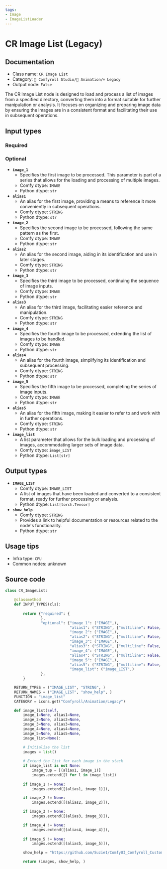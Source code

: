 ```yaml
---
tags:
- Image
- ImageListLoader
---
```


# CR Image List (Legacy)
## Documentation
- Class name: `CR Image List`
- Category: `🧩 Comfyroll Studio/🎥 Animation/💀 Legacy`
- Output node: `False`

The CR Image List node is designed to load and process a list of images from a specified directory, converting them into a format suitable for further manipulation or analysis. It focuses on organizing and preparing image data by ensuring the images are in a consistent format and facilitating their use in subsequent operations.
## Input types
### Required
### Optional
- **`image_1`**
    - Specifies the first image to be processed. This parameter is part of a series that allows for the loading and processing of multiple images.
    - Comfy dtype: `IMAGE`
    - Python dtype: `str`
- **`alias1`**
    - An alias for the first image, providing a means to reference it more conveniently in subsequent operations.
    - Comfy dtype: `STRING`
    - Python dtype: `str`
- **`image_2`**
    - Specifies the second image to be processed, following the same pattern as the first.
    - Comfy dtype: `IMAGE`
    - Python dtype: `str`
- **`alias2`**
    - An alias for the second image, aiding in its identification and use in later stages.
    - Comfy dtype: `STRING`
    - Python dtype: `str`
- **`image_3`**
    - Specifies the third image to be processed, continuing the sequence of image inputs.
    - Comfy dtype: `IMAGE`
    - Python dtype: `str`
- **`alias3`**
    - An alias for the third image, facilitating easier reference and manipulation.
    - Comfy dtype: `STRING`
    - Python dtype: `str`
- **`image_4`**
    - Specifies the fourth image to be processed, extending the list of images to be handled.
    - Comfy dtype: `IMAGE`
    - Python dtype: `str`
- **`alias4`**
    - An alias for the fourth image, simplifying its identification and subsequent processing.
    - Comfy dtype: `STRING`
    - Python dtype: `str`
- **`image_5`**
    - Specifies the fifth image to be processed, completing the series of image inputs.
    - Comfy dtype: `IMAGE`
    - Python dtype: `str`
- **`alias5`**
    - An alias for the fifth image, making it easier to refer to and work with in further operations.
    - Comfy dtype: `STRING`
    - Python dtype: `str`
- **`image_list`**
    - A list parameter that allows for the bulk loading and processing of images, accommodating larger sets of image data.
    - Comfy dtype: `image_LIST`
    - Python dtype: `List[str]`
## Output types
- **`IMAGE_LIST`**
    - Comfy dtype: `IMAGE_LIST`
    - A list of images that have been loaded and converted to a consistent format, ready for further processing or analysis.
    - Python dtype: `List[torch.Tensor]`
- **`show_help`**
    - Comfy dtype: `STRING`
    - Provides a link to helpful documentation or resources related to the node's functionality.
    - Python dtype: `str`
## Usage tips
- Infra type: `CPU`
- Common nodes: unknown


## Source code
```python
class CR_ImageList:

    @classmethod
    def INPUT_TYPES(cls):
    
        return {"required": {
                },
                "optional": {"image_1": ("IMAGE",),
                             "alias1": ("STRING", {"multiline": False, "default": ""}),
                             "image_2": ("IMAGE",),
                             "alias2": ("STRING", {"multiline": False, "default": ""}),
                             "image_3": ("IMAGE",),
                             "alias3": ("STRING", {"multiline": False, "default": ""}),
                             "image_4": ("IMAGE",),
                             "alias4": ("STRING", {"multiline": False, "default": ""}),                    
                             "image_5": ("IMAGE",),
                             "alias5": ("STRING", {"multiline": False, "default": ""}),
                             "image_list": ("image_LIST",)
                },
        }

    RETURN_TYPES = ("IMAGE_LIST", "STRING", )
    RETURN_NAMES = ("IMAGE_LIST", "show_help", )
    FUNCTION = "image_list"
    CATEGORY = icons.get("Comfyroll/Animation/Legacy")

    def image_list(self,
        image_1=None, alias1=None,
        image_2=None, alias2=None,
        image_3=None, alias3=None,
        image_4=None, alias4=None,
        image_5=None, alias5=None,
        image_list=None):

        # Initialise the list
        images = list()
        
        # Extend the list for each image in the stack
        if image_list is not None:
            image_tup = [(alias1, image_1)] 
            images.extend([l for l in image_list])
        
        if image_1 != None:
            images.extend([(alias1, image_1)]),

        if image_2 != None:
            images.extend([(alias2, image_2)]), 

        if image_3 != None:
            images.extend([(alias3, image_3)]),           

        if image_4 != None:
            images.extend([(alias4, image_4)]), 
            
        if image_5 != None:
            images.extend([(alias5, image_5)]),

        show_help = "https://github.com/Suzie1/ComfyUI_Comfyroll_CustomNodes/wiki/List-Nodes#cr-image-list"          

        return (images, show_help, )   

```

